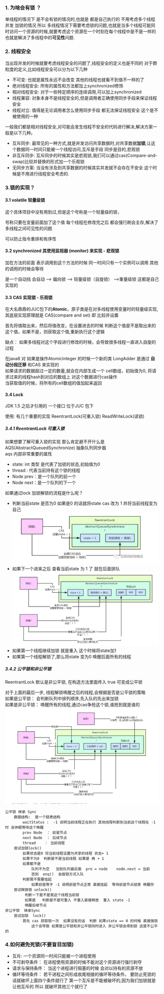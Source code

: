 ### 1. 为啥会有锁 ？
   单线程的情况下 是不会有锁的情况的,也就是 都是自己执行的 不用考虑多个线程 并发 加锁的情况
   所以 多线程情况下需要考虑锁的问题,也就是当多个线程可能同时访问一个资源的时候,就要考虑这个资源在一个时刻在每个线程中是不是一样的    
   也就是解决了多线程中的**可见性**问题.
   
### 2. 线程安全
   当出现并发的时候就要考虑线程安全的问题了,线程安全的定义也是不同的 对于颗粒度的定义,比如线程安全可以分为以下几种
   * 不可变: 也就是属性永远不会改变 其他的线程也就看不到值不一样的了
   * 绝对线程安全: 所有的属性和方法都加上synchronized修饰
   * 相对线程安全: 对于一些特定顺序的连续调用,可以加上synchronized
   * 线程兼容: 对象本身不是线程安全的,但是调用者正确使用同步手段来保证线程安全
   * 线程对立: 值得是无论调用者怎么使用同步手段 都无法保证线程安全 这个是不被使用的一种
   
   一般我们都是相对线程安全,对可能会发生线程不安全的代码进行解决,解决方案一般是以下几种。
   * 互斥同步: 最常见的一种方式,就是并发访问共享数据时,对共享数据**加锁**,让这个数据同一时间只能被一个线程访问,互斥是手段 同步是目的,悲观锁
   * 非互斥同步: 互斥同步的时候其实是悲观锁,我们可以通过cas(Compare-and-swap)比较并替换的形式加一个乐观锁
   * 无同步方案: 当没有涉及到共享数据的时候其实并发就不会存在不安全 这个时候是不用进行线程安全考虑的.


### 3.锁的实现？

   #### 3.1 volatile  轻量级锁
   这个具体项目中没有用到过,但是这个号称是一个轻量级的锁，  
   
   号称只要在变量前面加了这个值 每个线程在修改完之后 都会强行刷会主存,解决了多线程之间可见性的问题  
   
   可以防止指令重排和有序性

   #### 3.2  synchronized   其使用监视器 (monitor) 来实现  - 悲观锁
   加在方法的前面 表示调用到这个方法的时候 同一时间只有一个实例可以调用 其他的调用的时候会等待
   
   是一个自动挡  会自动 --> 偏向锁   --> 轻量级锁（自旋锁）  ——>重量级锁    这都是自己实现的
   
   #### 3.3 CAS 实现锁 - 乐观锁
   在大名鼎鼎的JUC包下的**Atomic**，原子类是在对多线程使用变量时的轻量级实现,其底层实现原理就是 CAS(compare and set) 即 比较并设置  
   
   首先将值取出来，然后将值改变，在设置进去的时候 判断这个值是不是取出来的这个值，如果不是，则获取这个值,重新执行这个逻辑
   
   缺点： 如果多线程对这个字段进行修改的时候，会导致很多线程一直进入自旋的过程
   
   在java8 对 如果是操作AtomicInteger 的时候一个新的类 LongAdder 是通过 **自动分段迁移** 和CAS 来实现的  
   如果请求的数据超过一定的数量,就会在内部生成一个 cell数组，初始值为0, 将请求过来的线程hash到对应的数组上 对这个数据进行cas操作  
   当获取值的时候，将所有的cell数组的值加起来返回
    
   
   #### 3.4 Lock 
   JDK 1.5 之后才引用的 一个接口  位于JUC 包下  
   
   使用: 有几个重要的实现  ReentrantLock(可重入锁)  ReadWriteLock(读锁)  
   
   ##### 3.4.1 ReentrantLock 可重入锁
   如果想要了解可重入锁的实现 那么肯定避不开什么是AQS(AbstractQueuedSynchronize) 抽象队列同步器  
   aqs 内部非常重要的属性
   * state: int 类型 是代表了加锁的状态,初始值为0
   * thread : 代表当前持有这个锁的线程
   * Node prev：是一个队列的前一个
   * Node next：是一个队列的下一个
   
   如果通过lock 加锁解锁的流程是什么呢？
   * 判断当前state 是否为0 如果是0 的话就将state cas 改为 1 并将当前线程变为自己
   ![image](image/重入锁-AQS.png)
   * 如果下一个进来之后 查看当前state 为 1 了 就在后面排队
   ![image](image/AQS-2.png)
   * 如果第一个线程继续加锁 就是重入 这个时候将state加1
   * 如果第一个线程解锁了,那么将state 变为0 唤醒后面所有的线程
   
   ##### 3.4.2 公平锁和非公平锁
   ReentrantLock 默认是非公平锁, 在构造方法里面传入 true 可变成公平锁 
   
   对于上面的最后一步, 线程解锁唤醒之后的线程,会根据是否是公平锁的策略  
   如果是公平锁： 会判断队列中排列顺序,先入队的先出来加锁  
   如果是非公平锁： 唤醒所有的线程,通过cas争抢这个锁,谁抢到就是谁的
   ![image](image/AQS-3.png)
          
        
```
公平锁 继承 Sync
    数据结构:  是一个链表结构
        waitStatus :  -1 说明当前线程正在执行 其他线程判断到当前这个线程在 -1 时 会休眠等待这个唤醒
        prev Node  ： 前驱节点
        next Node  ： 后续节点
        thread    ： 当前线程
    尝试加锁lock()
        如果状态是0 将当前线程设置为共享的线程 状态+ 1
        如果不为0  判断是不是当前线程 如果是 再 + 1
        如果都不是
            队列不为空   加到队列最后面  pre = node    node.next = 当前
            否则  enq()  自旋锁方式入队
        判断需不需要挂起
            如果前驱等于 -1 说明前驱节点正常 直接挂起  等待前驱节点结束 唤醒你
    尝试释放锁 unlock()
         判断一下是不是我这个线程当前锁
         如果是   判断是不是可重入 不重入直接释放  重入 state -1
         唤醒后继节点
非公平锁  继承Sync
    尝试加锁  lock()
        首先 cas 获取锁一次  如果没有的话  判断 如果state == 0 的时候 直接强锁
            这个会导致 如果是公平锁和非公平锁同时进入 非公平锁会得到锁 这是不公平的

```

### 4.如何避免死锁(不要盲目加锁)
   * 互斥: 一个资源同一时间只能被一个进程使用
   * 不可剥夺条件： 在进程使用资源的时候不能对这个资源进行强行剥夺
   * 请求与保持条件： 当这个进程进行阻塞的时候 会对以持有的资源不放
   * 循环等待条件： 若干进程之间形成收尾相接的循环等待条件。
   要防止死锁的话就破坏上面四个条件就行了 第一个互斥是不能被破坏的,因为我们加锁就是让他互斥的 所以 就破坏其他三个就行了





